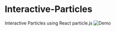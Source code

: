 # Interactive-Particles
Interactive Particles using React particle.js
![Demo](https://media.giphy.com/media/c6VWfFWPzsItFY1W6Z/source.gif)
